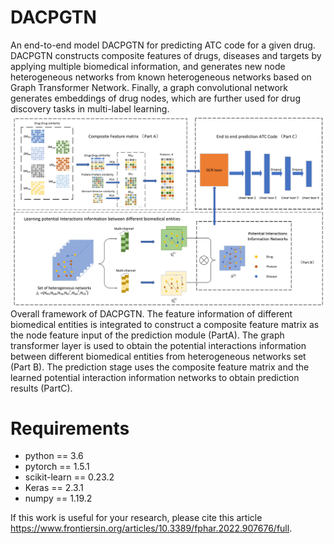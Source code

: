 # DACPGTN
An end-to-end model DACPGTN for predicting ATC code for a given drug. DACPGTN constructs composite features of drugs, diseases and targets by applying multiple biomedical information, and generates new node heterogeneous networks from known heterogeneous networks based on Graph Transformer Network. Finally, a graph convolutional network generates embeddings of drug nodes, which are further used for drug discovery tasks in multi-label learning.
![image](https://github.com/Szhgege/DACPGTN/blob/main/data/framework.jpg)
Overall framework of DACPGTN. The feature information of different biomedical entities is integrated to construct a composite feature matrix as the node feature input of the prediction module (PartA). The graph transformer layer is used to obtain the potential interactions information between different biomedical entities from heterogeneous networks set (Part B). The prediction stage uses the composite feature matrix and the learned potential interaction information networks to obtain prediction results (PartC).
# Requirements
* python == 3.6
* pytorch == 1.5.1
* scikit-learn == 0.23.2
* Keras == 2.3.1
* numpy == 1.19.2

If this work is useful for your research, please cite this article https://www.frontiersin.org/articles/10.3389/fphar.2022.907676/full.





